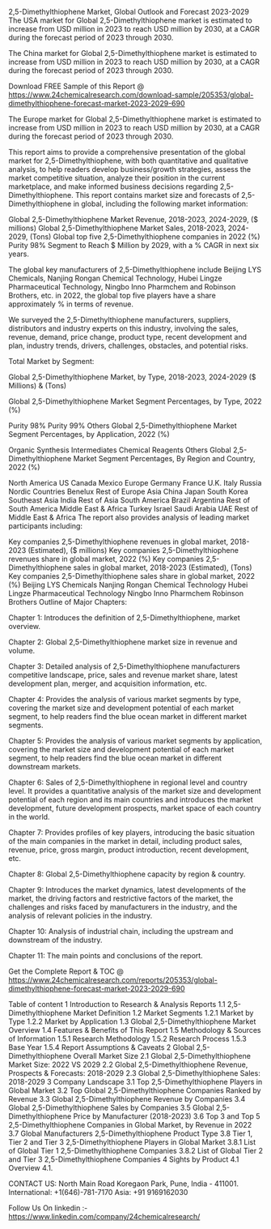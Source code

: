2,5-Dimethylthiophene Market, Global Outlook and Forecast 2023-2029
The USA market for Global 2,5-Dimethylthiophene market is estimated to increase from USD million in 2023 to reach USD million by 2030, at a CAGR during the forecast period of 2023 through 2030.

The China market for Global 2,5-Dimethylthiophene market is estimated to increase from USD million in 2023 to reach USD million by 2030, at a CAGR during the forecast period of 2023 through 2030.

Download FREE Sample of this Report @ https://www.24chemicalresearch.com/download-sample/205353/global-dimethylthiophene-forecast-market-2023-2029-690

The Europe market for Global 2,5-Dimethylthiophene market is estimated to increase from USD million in 2023 to reach USD million by 2030, at a CAGR during the forecast period of 2023 through 2030.

This report aims to provide a comprehensive presentation of the global market for 2,5-Dimethylthiophene, with both quantitative and qualitative analysis, to help readers develop business/growth strategies, assess the market competitive situation, analyze their position in the current marketplace, and make informed business decisions regarding 2,5-Dimethylthiophene. This report contains market size and forecasts of 2,5-Dimethylthiophene in global, including the following market information:

Global 2,5-Dimethylthiophene Market Revenue, 2018-2023, 2024-2029, ($ millions)
Global 2,5-Dimethylthiophene Market Sales, 2018-2023, 2024-2029, (Tons)
Global top five 2,5-Dimethylthiophene companies in 2022 (%)
Purity 98% Segment to Reach $ Million by 2029, with a % CAGR in next six years.

The global key manufacturers of 2,5-Dimethylthiophene include Beijing LYS Chemicals, Nanjing Rongan Chemical Technology, Hubei Lingze Pharmaceutical Technology, Ningbo Inno Pharmchem and Robinson Brothers, etc. in 2022, the global top five players have a share approximately % in terms of revenue.

We surveyed the 2,5-Dimethylthiophene manufacturers, suppliers, distributors and industry experts on this industry, involving the sales, revenue, demand, price change, product type, recent development and plan, industry trends, drivers, challenges, obstacles, and potential risks.

Total Market by Segment:

Global 2,5-Dimethylthiophene Market, by Type, 2018-2023, 2024-2029 ($ Millions) & (Tons)

Global 2,5-Dimethylthiophene Market Segment Percentages, by Type, 2022 (%)

Purity 98%
Purity 99%
Others
Global 2,5-Dimethylthiophene Market Segment Percentages, by Application, 2022 (%)

Organic Synthesis Intermediates
Chemical Reagents
Others
Global 2,5-Dimethylthiophene Market Segment Percentages, By Region and Country, 2022 (%)

North America
US
Canada
Mexico
Europe
Germany
France
U.K.
Italy
Russia
Nordic Countries
Benelux
Rest of Europe
Asia
China
Japan
South Korea
Southeast Asia
India
Rest of Asia
South America
Brazil
Argentina
Rest of South America
Middle East & Africa
Turkey
Israel
Saudi Arabia
UAE
Rest of Middle East & Africa
The report also provides analysis of leading market participants including:

Key companies 2,5-Dimethylthiophene revenues in global market, 2018-2023 (Estimated), ($ millions)
Key companies 2,5-Dimethylthiophene revenues share in global market, 2022 (%)
Key companies 2,5-Dimethylthiophene sales in global market, 2018-2023 (Estimated), (Tons)
Key companies 2,5-Dimethylthiophene sales share in global market, 2022 (%)
Beijing LYS Chemicals
Nanjing Rongan Chemical Technology
Hubei Lingze Pharmaceutical Technology
Ningbo Inno Pharmchem
Robinson Brothers
Outline of Major Chapters:

Chapter 1: Introduces the definition of 2,5-Dimethylthiophene, market overview.

Chapter 2: Global 2,5-Dimethylthiophene market size in revenue and volume.

Chapter 3: Detailed analysis of 2,5-Dimethylthiophene manufacturers competitive landscape, price, sales and revenue market share, latest development plan, merger, and acquisition information, etc.

Chapter 4: Provides the analysis of various market segments by type, covering the market size and development potential of each market segment, to help readers find the blue ocean market in different market segments.

Chapter 5: Provides the analysis of various market segments by application, covering the market size and development potential of each market segment, to help readers find the blue ocean market in different downstream markets.

Chapter 6: Sales of 2,5-Dimethylthiophene in regional level and country level. It provides a quantitative analysis of the market size and development potential of each region and its main countries and introduces the market development, future development prospects, market space of each country in the world.

Chapter 7: Provides profiles of key players, introducing the basic situation of the main companies in the market in detail, including product sales, revenue, price, gross margin, product introduction, recent development, etc.

Chapter 8: Global 2,5-Dimethylthiophene capacity by region & country.

Chapter 9: Introduces the market dynamics, latest developments of the market, the driving factors and restrictive factors of the market, the challenges and risks faced by manufacturers in the industry, and the analysis of relevant policies in the industry.

Chapter 10: Analysis of industrial chain, including the upstream and downstream of the industry.

Chapter 11: The main points and conclusions of the report.

Get the Complete Report & TOC @ https://www.24chemicalresearch.com/reports/205353/global-dimethylthiophene-forecast-market-2023-2029-690

Table of content
1 Introduction to Research & Analysis Reports
1.1 2,5-Dimethylthiophene Market Definition
1.2 Market Segments
1.2.1 Market by Type
1.2.2 Market by Application
1.3 Global 2,5-Dimethylthiophene Market Overview
1.4 Features & Benefits of This Report
1.5 Methodology & Sources of Information
1.5.1 Research Methodology
1.5.2 Research Process
1.5.3 Base Year
1.5.4 Report Assumptions & Caveats
2 Global 2,5-Dimethylthiophene Overall Market Size
2.1 Global 2,5-Dimethylthiophene Market Size: 2022 VS 2029
2.2 Global 2,5-Dimethylthiophene Revenue, Prospects & Forecasts: 2018-2029
2.3 Global 2,5-Dimethylthiophene Sales: 2018-2029
3 Company Landscape
3.1 Top 2,5-Dimethylthiophene Players in Global Market
3.2 Top Global 2,5-Dimethylthiophene Companies Ranked by Revenue
3.3 Global 2,5-Dimethylthiophene Revenue by Companies
3.4 Global 2,5-Dimethylthiophene Sales by Companies
3.5 Global 2,5-Dimethylthiophene Price by Manufacturer (2018-2023)
3.6 Top 3 and Top 5 2,5-Dimethylthiophene Companies in Global Market, by Revenue in 2022
3.7 Global Manufacturers 2,5-Dimethylthiophene Product Type
3.8 Tier 1, Tier 2 and Tier 3 2,5-Dimethylthiophene Players in Global Market
3.8.1 List of Global Tier 1 2,5-Dimethylthiophene Companies
3.8.2 List of Global Tier 2 and Tier 3 2,5-Dimethylthiophene Companies
4 Sights by Product
4.1 Overview
4.1.

CONTACT US:
North Main Road Koregaon Park, Pune, India - 411001.
International: +1(646)-781-7170
Asia: +91 9169162030

Follow Us On linkedin :- https://www.linkedin.com/company/24chemicalresearch/
